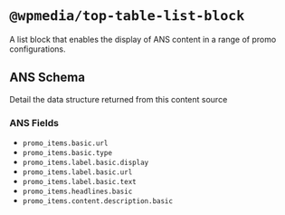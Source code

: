# `@wpmedia/top-table-list-block`

A list block that enables the display of ANS content in a range of promo configurations.


## ANS Schema

Detail the data structure returned from this content source

### ANS Fields

- `promo_items.basic.url`
- `promo_items.basic.type`
- `promo_items.label.basic.display`
- `promo_items.label.basic.url`
- `promo_items.label.basic.text`
- `promo_items.headlines.basic`
- `promo_items.content.description.basic`
